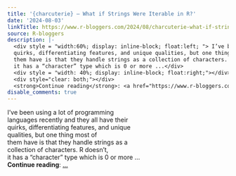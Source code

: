 ```yaml
---
title: '{charcuterie} – What if Strings Were Iterable in R?'
date: '2024-08-03'
linkTitle: https://www.r-bloggers.com/2024/08/charcuterie-what-if-strings-were-iterable-in-r/
source: R-bloggers
description: |-
  <div style = "width:60%; display: inline-block; float:left; "> I’ve been using a lot of programming languages recently and they all have their<br />
  quirks, differentiating features, and unique qualities, but one thing most of<br />
  them have is that they handle strings as a collection of characters. R doesn’t,<br />
  it has a “character” type which is 0 or more ...</div>
  <div style = "width: 40%; display: inline-block; float:right;"></div>
  <div style="clear: both;"></div>
  <strong>Continue reading</strong>: <a href="https://www.r-bloggers.com/2024/08/charcuterie-what-if-strings-were-iterable-in-r/"> ...
disable_comments: true
---
```

<div style = "width:60%; display: inline-block; float:left; "> I’ve been using a lot of programming languages recently and they all have their<br />
quirks, differentiating features, and unique qualities, but one thing most of<br />
them have is that they handle strings as a collection of characters. R doesn’t,<br />
it has a “character” type which is 0 or more ...</div>
<div style = "width: 40%; display: inline-block; float:right;"></div>
<div style="clear: both;"></div>
<strong>Continue reading</strong>: <a href="https://www.r-bloggers.com/2024/08/charcuterie-what-if-strings-were-iterable-in-r/"> ...
